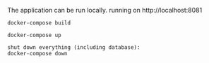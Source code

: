 The application can be run locally.
running on http://localhost:8081

```
docker-compose build

docker-compose up

shut down everything (including database):
docker-compose down
```